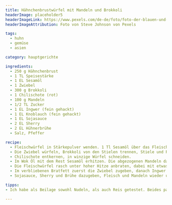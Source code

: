```yaml
---
title: Hähnchenbrustwürfel mit Mandeln und Brokkoli
headerImage: placeholder5
headerImageLink: https://www.pexels.com/de-de/foto/foto-der-blauen-und-roten-abstrakten-malerei-3699270/
headerImageAttribution: Foto von Steve Johnson von Pexels

tags:
  - huhn
  - gemüse
  - asien

category: hauptgerichte

ingredients:
  - 250 g Hähnchenbrust
  - 1 TL Speisestärke
  - 1 EL Sesamöl
  - 1 Zwiebel
  - 300 g Brokkoli
  - 1 Chilischote (rot)
  - 100 g Mandeln
  - 1/2 TL Zucker
  - 1 EL Ingwer (fein gehackt)
  - 1 EL Knoblauch (fein gehackt)
  - 1 EL Sojasauce
  - 2 EL Sherry
  - 2 EL Hühnerbrühe
  - Salz, Pfeffer

recipe:
  - Fleischwürfel in Stärkepulver wenden. 1 Tl Sesamöl über das Fleisch träufeln.
  - Die Zwiebel würfeln, Brokkoli von den Stielen trennen, Stiele und Röschen ebenfalls in Würfel schneiden.
  - Chilischote entkernen, in winzige Würfel schneiden.
  - Im Wok Öl mit dem Rest Sesamöl erhitzen. Die abgezogenen Mandeln darin erhitzen, herausnehmen.
  - Die Fleischwürfel rasch unter hoher Hitze anbraten, dabei mit etwas Zucker bestreuen, mit Salz und Pfeffer würzen. Herausnehmen und beiseite stellen.
  - Im verbliebenen Bratfett zuerst die Zwiebel zugeben, danach Ingwer und Knoblauch und Brokkolistiele 1 Minute braten. Die Röschen und die Chiliwürfel dazugeben.
  - Sojasauce, Sherry und Brühe dazugeben, Fleisch und Mandeln wieder untermischen und 2 Minuten braten.

tipps:
- Ich habe als Beilage sowohl Nudeln, als auch Reis getestet. Beides paßt nicht. Dies ist also ein beilagenfreies Gericht.

---
```


